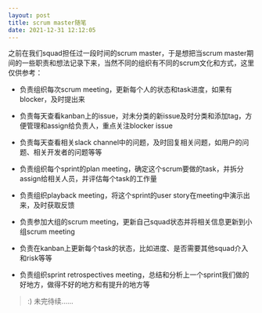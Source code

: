 ```yaml
---
layout: post
title: scrum master随笔
date: 2021-12-31 12:12:05
---
```


之前在我们squad担任过一段时间的scrum master，于是想把当scrum master期间的一些职责和想法记录下来，当然不同的组织有不同的scrum文化和方式，这里仅供参考：

- 负责组织每次scrum meeting，更新每个人的状态和task进度，如果有blocker，及时提出来

- 负责每天查看kanban上的issue，对未分类的新issue及时分类和添加tag，方便管理和assign给负责人，重点关注blocker issue

- 负责每天查看相关slack channel中的问题，及时回复相关问题，如用户的问题、相关开发者的问题等等

- 负责组织每个sprint的plan meeting，确定这个scrum要做的task，并拆分assign给相关人员，并评估每个task的工作量

- 负责组织playback meeting，将这个sprint的user story在meeting中演示出来，及时获取反馈

- 负责参加大组的scrum meeting，更新自己squad状态并将相关信息更新到小组scrum meeting

- 负责在kanban上更新每个task的状态，比如进度、是否需要其他squad介入和risk等等

- 负责组织sprint retrospectives meeting，总结和分析上一个sprint我们做的好地方，做得不好的地方和有提升的地方等

> :) 未完待续......
